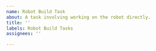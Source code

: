 ```yaml
---
name: Robot Build Task
about: A task involving working on the robot directly.
title: ''
labels: Robot Build Tasks
assignees: ''

---
```



